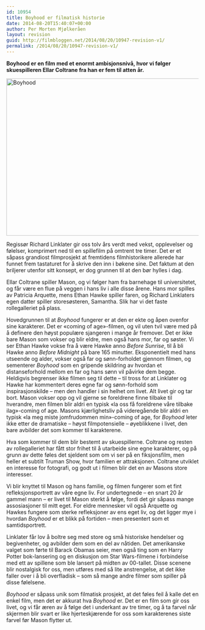 ```yaml
---
id: 10954
title: Boyhood er filmatisk historie
date: 2014-08-20T15:40:07+00:00
author: Per Morten Mjølkeråen
layout: revision
guid: http://filmbloggen.net/2014/08/20/10947-revision-v1/
permalink: /2014/08/20/10947-revision-v1/
---
```

**Boyhood er en film med et enormt ambisjonsnivå, hvor vi følger skuespilleren Ellar Coltrane fra han er fem til atten år.** 

[<img src="http://filmbloggen.net/wp-content/uploads/2014/08/Boyhood-620x412.jpg" alt="Boyhood" width="620" height="412" class="alignnone size-large wp-image-10951" />](http://filmbloggen.net/wp-content/uploads/2014/08/Boyhood.jpg)

Regissør Richard Linklater gir oss tolv års verdt med vekst, opplevelser og følelser, komprimert ned til en spillefilm på omtrent tre timer. Det er et såpass grandiost filmprosjekt at fremtidens filmhistorikere allerede har funnet frem tastaturet for å skrive den inn i bøkene sine. Det faktum at den briljerer utenfor sitt konsept, er dog grunnen til at den bør hylles i dag.

Ellar Coltrane spiller Mason, og vi følger ham fra barnehage til universitetet, og får være en flue på veggen i hans liv i alle disse årene. Hans mor spilles av Patricia Arquette, mens Ethan Hawke spiller faren, og Richard Linklaters egen datter spiller storesøsteren, Samantha. Slik har vi det faste rollegalleriet på plass.

Hovedgrunnen til at _Boyhood_ fungerer er at den er ekte og åpen ovenfor sine karakterer. Det er &laquo;coming of age&raquo;-filmen, og vil uten tvil være med på å definere den høyst populære sjangeren i mange år fremover. Det er ikke bare Mason som vokser og blir eldre, men også hans mor, far og søster. Vi ser Ethan Hawke vokse fra å være Hawke anno _Before Sunrise_, til å bli Hawke anno _Before Midnight_ på bare 165 minutter. Eksponentielt med hans utseende og alder, vokser også far og sønn-forholdet gjennom filmen, og sementerer _Boyhood_ som en gripende skildring av hvordan et distanseforhold mellom en far og hans sønn vil påvirke dem begge. Heldigvis begrenser ikke filmen seg til dette &#8211; til tross for at Linklater og Hawke har kommentert deres egne far og sønn-forhold som inspirasjonskilde &#8211; men den handler i sin helhet om livet. Alt livet gir og tar bort. Mason vokser opp og vil gjerne se foreldrene finne tilbake til hverandre, men filmen blir aldri en typisk &laquo;la oss få foreldrene våre tilbake ilag&raquo;-coming of age. Masons kjærlighetsliv på videregående blir aldri en typisk &laquo;la meg miste jomfrudommen min&raquo;-coming of age, for _Boyhood_ leter ikke etter de dramatiske &#8211; høyst filmpotensielle &#8211; øyeblikkene i livet, den bare avbilder det som kommer til karakterene.

Hva som kommer til dem blir bestemt av skuespillerne. Coltrane og resten av rollegalleriet har fått stor frihet til å utarbeide sine egne karakterer, og på grunn av dette føles det sjeldent som om vi ser på en fiksjonsfilm, men heller et subtilt Truman Show, hvor familien er attraksjonen. Coltrane utviklet en interesse for fotografi, og godt ut i filmen blir det en av Masons store interesser.

Vi blir knyttet til Mason og hans familie, og filmen fungerer som et fint refleksjonsportrett av våre egne liv. For undertegnede &#8211; en snart 20 år gammel mann &#8211; er livet til Mason sterkt å følge, fordi det gir såpass mange assosiasjoner til mitt eget. For eldre mennesker vil også Arquette og Hawkes fungere som sterke refleksjoner av ens eget liv, og det ligger mye i hvordan _Boyhood_ er et blikk på fortiden &#8211; men presentert som et samtidsportrett.

Linklater får lov å boltre seg med store og små historiske hendelser og begivenheter, og avbilder dem som en del av nåtiden. Det amerikanske valget som førte til Barack Obamas seier, men også ting som en Harry Potter bok-lansering og en diskusjon om Star Wars-filmene i forbindelse med ett av spillene som ble lansert på midten av 00-tallet. Disse scenene blir nostalgisk for oss, men utføres med så lite anstrengelse, at det ikke faller over i å bli overfladisk &#8211; som så mange andre filmer som spiller på disse følelsene.

_Boyhood_ er såpass unik som filmatisk prosjekt, at det føles feil å kalle det en enkel film, men det er akkurat hva _Boyhood_ er. Det er en film som gir oss livet, og vi får æren av å følge det i underkant av tre timer, og å ta farvel når skjermen blir svart er like hjerteskjærende for oss som karakterenes siste farvel før Mason flytter ut.

<span class='embed-youtube' style='text-align:center; display: block;'></span>